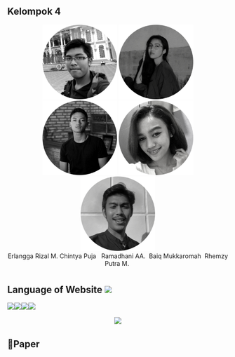 
## Kelompok 4

<div align="center">
  
   <img src="https://github.com/Erlangga-stonks/About_me_KebunTehWonosari/blob/main/photos/er.png" width="170px">
  <img src="https://github.com/Erlangga-stonks/About_me_KebunTehWonosari/blob/main/photos/tya.png" width="170px">
  <img src="https://github.com/Erlangga-stonks/About_me_KebunTehWonosari/blob/main/photos/rama.png" width="170px">
  <img src="https://github.com/Erlangga-stonks/About_me_KebunTehWonosari/blob/main/photos/putri.png" width="170px">
  <img src="https://github.com/Erlangga-stonks/About_me_KebunTehWonosari/blob/main/photos/rhemzy.png" width="170px">
</div>  

<div align="center">
  <tr>
    <th float="left" width="100px">Erlangga Rizal M.</th>
    <th>Chintya Puja &nbsp;</th>
    <th>Ramadhani AA.&nbsp;</th>
    <th>Baiq Mukkaromah&nbsp;</th>
    <th>Rhemzy Putra M.&nbsp;</th>
  </tr>
  
  </div>
  
  #
  
  ## Language of Website <img src="https://i.pinimg.com/originals/b5/01/3d/b5013de0baec1cb12e8e6975fa7b5eb2.gif" width="100px">
  
  ![](https://img.shields.io/badge/Windows-0078D6?style=for-the-badge&logo=windows&logoColor=white)![](https://img.shields.io/badge/HTML-239120?style=for-the-badge&logo=html5&logoColor=white)![](https://img.shields.io/badge/CSS-239120?&style=for-the-badge&logo=css3&logoColor=white)![](https://img.shields.io/badge/JavaScript-F7DF1E?style=for-the-badge&logo=javascript&logoColor=black)
  
  <div align="center">
  <img src="https://github-readme-stats.vercel.app/api/top-langs/?username=Erlangga-stonks&theme=blue-green">
  </div>
  
  
  ## 📑Paper
  
  
